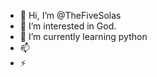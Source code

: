 - 👋 Hi, I’m @TheFiveSolas
- 👀 I’m interested in God.
- 🌱 I’m currently learning python 
- 📫
- ⚡ 

<!---
TheFiveSolas/TheFiveSolas is a ✨ special ✨ repository because its `README.md` (this file) appears on your GitHub profile.
You can click the Preview link to take a look at your changes.
--->
